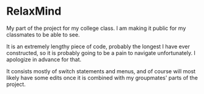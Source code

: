 # RelaxMind
My part of the project for my college class. I am making it public for my classmates to be able to see.

It is an extremely lengthy piece of code, probably the longest I have ever constructed, so it is probably going to be a pain to navigate unfortunately.
I apologize in advance for that.

It consists mostly of switch statements and menus, and of course will most likely have some edits once it is combined with my groupmates' parts of the project.
